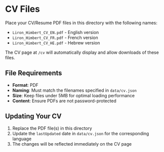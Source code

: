 # CV Files

Place your CV/Resume PDF files in this directory with the following names:

- `Liron_Himbert_CV_EN.pdf` - English version
- `Liron_Himbert_CV_FR.pdf` - French version
- `Liron_Himbert_CV_HE.pdf` - Hebrew version

The CV page at `/cv` will automatically display and allow downloads of these files.

## File Requirements

- **Format**: PDF
- **Naming**: Must match the filenames specified in `data/cv.json`
- **Size**: Keep files under 5MB for optimal loading performance
- **Content**: Ensure PDFs are not password-protected

## Updating Your CV

1. Replace the PDF file(s) in this directory
2. Update the `lastUpdated` date in `data/cv.json` for the corresponding language
3. The changes will be reflected immediately on the CV page
